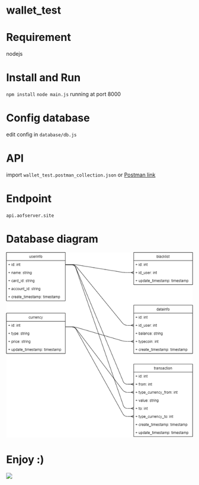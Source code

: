 # wallet_test
# Requirement
nodejs
# Install and Run
`npm install` `node main.js` running at port 8000

# Config database
edit config in `database/db.js`

# API
import `wallet_test.postman_collection.json` or [Postman link](https://www.getpostman.com/collections/7505c811ce4a93ea2f6f)
# Endpoint
`api.aofserver.site`

# Database diagram
![](https://github.com/aofserver/wallet_test/blob/main/src/database.png)

# Enjoy :)
![](https://github.com/aofserver/wallet_test/blob/main/src/src.gif)


